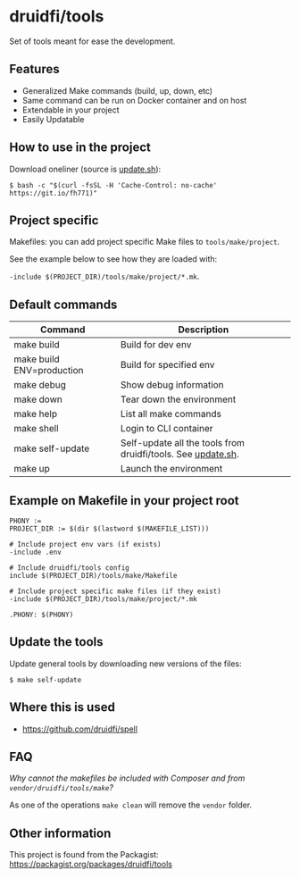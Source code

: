 # druidfi/tools

Set of tools meant for ease the development.

## Features

- Generalized Make commands (build, up, down, etc)
- Same command can be run on Docker container and on host
- Extendable in your project
- Easily Updatable

## How to use in the project

Download oneliner (source is [update.sh](update.sh)):

```
$ bash -c "$(curl -fsSL -H 'Cache-Control: no-cache' https://git.io/fh771)"
```

## Project specific

Makefiles: you can add project specific Make files to `tools/make/project`.

See the example below to see how they are loaded with:

`-include $(PROJECT_DIR)/tools/make/project/*.mk`.

## Default commands

Command | Description
--- | ---
make build | Build for dev env
make build ENV=production | Build for specified env
make debug | Show debug information
make down | Tear down the environment
make help | List all make commands
make shell | Login to CLI container
make self-update | Self-update all the tools from druidfi/tools. See [update.sh](update.sh).
make up | Launch the environment

## Example on Makefile in your project root

```
PHONY :=
PROJECT_DIR := $(dir $(lastword $(MAKEFILE_LIST)))

# Include project env vars (if exists)
-include .env

# Include druidfi/tools config
include $(PROJECT_DIR)/tools/make/Makefile

# Include project specific make files (if they exist)
-include $(PROJECT_DIR)/tools/make/project/*.mk

.PHONY: $(PHONY)
```

## Update the tools

Update general tools by downloading new versions of the files:

```
$ make self-update
```

## Where this is used

- https://github.com/druidfi/spell

## FAQ

*Why cannot the makefiles be included with Composer and from `vendor/druidfi/tools/make`?*

As one of the operations `make clean` will remove the `vendor` folder.

## Other information

This project is found from the Packagist: https://packagist.org/packages/druidfi/tools

